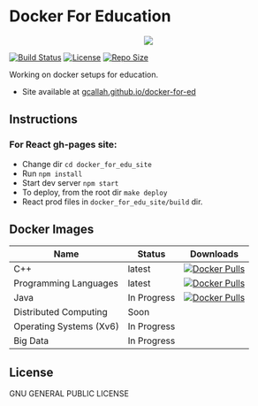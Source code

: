 # Docker For Education

<p align="center">
  <img src="https://raw.githubusercontent.com/vutsalsinghal/docker-for-ed/master/docker_for_edu_site/favicon.ico">
</p>

[![Build Status](https://img.shields.io/travis/com/gcallah/docker-for-ed/master.svg?style=for-the-badge)](https://travis-ci.com/gcallah/docker-for-ed)
[![License](https://img.shields.io/github/license/gcallah/docker-for-ed.svg?style=for-the-badge)](https://github.com/gcallah/docker-for-ed/blob/master/LICENSE)
[![Repo Size](https://img.shields.io/github/repo-size/gcallah/docker-for-ed.svg?style=for-the-badge)](https://github.com/gcallah/docker-for-ed)

Working on docker setups for education.

- Site available at [gcallah.github.io/docker-for-ed](https://gcallah.github.io/docker-for-ed/#/)

## Instructions

### For React gh-pages site:
- Change dir `cd docker_for_edu_site`
- Run `npm install`
- Start dev server `npm start`
- To deploy, from the root dir `make deploy`
- React prod files in `docker_for_edu_site/build` dir.

## Docker Images

| Name | Status| Downloads |
|------|------|-----------|
| C++ | latest | [![Docker Pulls](https://img.shields.io/docker/pulls/gcallah/cplusplus.svg)](https://hub.docker.com/r/gcallah/cplusplus) |
| Programming Languages | latest | [![Docker Pulls](https://img.shields.io/docker/pulls/gcallah/pl.svg)](https://hub.docker.com/r/gcallah/pl)|
| Java | In Progress | [![Docker Pulls](https://img.shields.io/docker/pulls/gcallah/java.svg)](https://hub.docker.com/r/gcallah/java)|
| Distributed Computing | Soon |
| Operating Systems (Xv6) | In Progress |
| Big Data | In Progress |

## License

GNU GENERAL PUBLIC LICENSE
